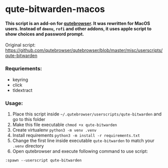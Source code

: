 # qute-bitwarden-macos

#### This script is an add-on for [qutebrowser](https://github.com/qutebrowser/qutebrowser). It was rewritten for MacOS users. Instead of `dmenu`, `rofi` and other addons, it uses apple script to show choices and password prompt.

Original script: https://github.com/qutebrowser/qutebrowser/blob/master/misc/userscripts/qute-bitwarden

### Requriements:

- keyring
- click
- tldextract

### Usage:

1. Place this script inside `~/.qutebrowser/userscripts/qute-bitwarden` and go to this folder
2. Make this file executable `chmod +x qute-bitwarden`
3. Create virtualenv `python3 -m venv .venv`
4. Install requirements `python3 -m install -r requirements.txt`
5. Change the first line inside executable `qute-bitwarden` to match your `.venv` directory
6. Open qutebrowser and execute following command to use script:
```
:spawn --userscript qute-bitwarden
```
